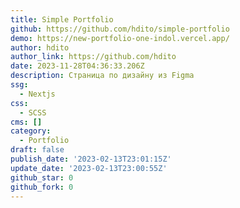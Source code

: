 ```yaml
---
title: Simple Portfolio
github: https://github.com/hdito/simple-portfolio
demo: https://new-portfolio-one-indol.vercel.app/
author: hdito
author_link: https://github.com/hdito
date: 2023-11-28T04:36:33.206Z
description: Страница по дизайну из Figma
ssg:
  - Nextjs
css:
  - SCSS
cms: []
category:
  - Portfolio
draft: false
publish_date: '2023-02-13T23:01:15Z'
update_date: '2023-02-13T23:00:55Z'
github_star: 0
github_fork: 0
---
```

